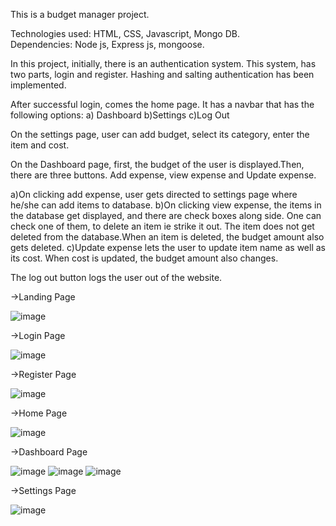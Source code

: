 This is a budget manager project.

Technologies used: HTML, CSS, Javascript, Mongo DB. <br />
Dependencies: Node js, Express js, mongoose.

In this project, initially, there is an authentication system.
This system, has two parts, login and register.
Hashing and salting authentication has been implemented.

After successful login, comes the home page. It has a navbar that has the following options:
a) Dashboard
b)Settings
c)Log Out

On the settings page, user can add budget, select its category, enter the item and cost.

On the Dashboard page, first, the budget of the user is displayed.Then, there are three buttons.
Add expense, view expense and Update expense.

a)On clicking add expense, user gets directed to settings page where he/she can add items to database.
b)On clicking view expense, the items in the database get displayed, and there are check boxes along side.
One can check one of them, to delete an item ie strike it out.
The item does not get deleted from the database.When an item is deleted, the budget amount also gets deleted.
c)Update expense lets the user to update item name as well as its cost. When cost is updated, the budget amount also changes.

The log out button logs the user out of the website.

->Landing Page

![image](https://user-images.githubusercontent.com/56043146/116801681-a37fc280-ab29-11eb-8ea1-3df5ca83d905.png)

->Login Page

![image](https://user-images.githubusercontent.com/56043146/116801689-ae3a5780-ab29-11eb-9fae-ce347a6403bb.png)

->Register Page

![image](https://user-images.githubusercontent.com/56043146/116801691-b7c3bf80-ab29-11eb-9e36-482615344f3b.png)

->Home Page

![image](https://user-images.githubusercontent.com/56043146/116801701-d033da00-ab29-11eb-9db6-dcc4366a5c51.png)

->Dashboard Page

![image](https://user-images.githubusercontent.com/56043146/116801706-dd50c900-ab29-11eb-860d-8846a1a4fab4.png)
![image](https://user-images.githubusercontent.com/56043146/116802239-fc9e2500-ab2e-11eb-8e58-f4b129185710.png)
![image](https://user-images.githubusercontent.com/56043146/116803333-142bdc80-ab34-11eb-9f72-57cfe18f63e6.png)


->Settings Page

![image](https://user-images.githubusercontent.com/56043146/116801861-513fa100-ab2b-11eb-8c56-4eb5c8240159.png)

